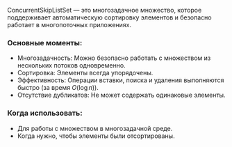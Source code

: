 ConcurrentSkipListSet — это многозадачное множество, которое поддерживает автоматическую сортировку элементов и безопасно работает в многопоточных приложениях.

### Основные моменты:

- Многозадачность: Можно безопасно работать с множеством из нескольких потоков одновременно.
- Сортировка: Элементы всегда упорядочены.
- Эффективность: Операции вставки, поиска и удаления выполняются быстро (за время $O(\log n)$).
- Отсутствие дубликатов: Не может содержать одинаковые элементы.

### Когда использовать:

- Для работы с множеством в многозадачной среде.
- Когда нужно, чтобы элементы были отсортированы.